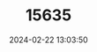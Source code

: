 ---
title: "15635"
category: "Osteolaemus tetraspis"
draft: false
date: 2024-02-22 13:03:50
languages:
  English: ["West African Dwarf Crocodile", "African Dwarf Crocodile"]
  Spanish; Castilian: ["Cocodrilo Chico Africano"]
  French: ["Crocodile à front large", "Crocodile à nuque cuirassée", "Crocodile nain Africain"]
---